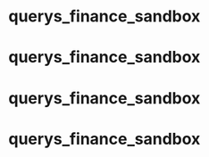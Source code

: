 # querys_finance_sandbox
# querys_finance_sandbox
# querys_finance_sandbox
# querys_finance_sandbox
